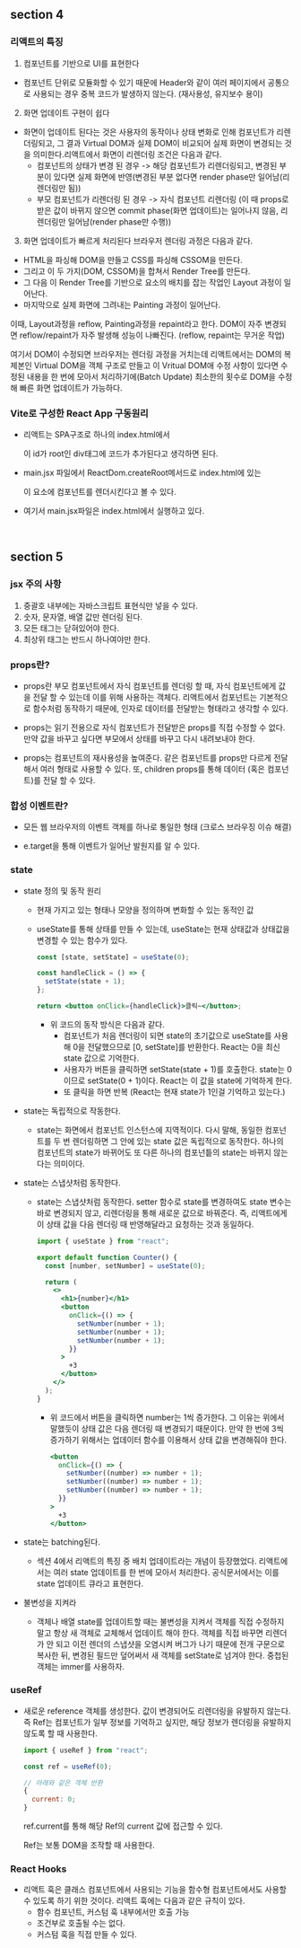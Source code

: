 ## section 4

### 리액트의 특징

1. 컴포넌트를 기반으로 UI를 표현한다

- 컴포넌트 단위로 모듈화할 수 있기 때문에 Header와 같이 여러 페이지에서 공통으로 사용되는 경우 중복 코드가 발생하지 않는다. (재사용성, 유지보수 용이)

2. 화면 업데이트 구현이 쉽다

- 화면이 업데이트 된다는 것은 사용자의 동작이나 상태 변화로 인해 컴포넌트가 리렌더링되고, 그 결과 Virtual DOM과 실제 DOM이 비교되어 실제 화면이 변경되는 것을 의미한다.리액트에서 화면이 리렌더링 조건은 다음과 같다.
  - 컴포넌트의 상태가 변경 된 경우 -> 해당 컴포넌트가 리렌더링되고, 변경된 부분이 있다면 실제 화면에 반영(변경된 부분 없다면 render phase만 일어남(리렌더링만 됨))
  - 부모 컴포넌트가 리렌더링 된 경우 -> 자식 컴포넌트 리렌더링 (이 때 props로 받은 값이 바뀌지 않으면 commit phase(화면 업데이트)는 일어나지 않음, 리렌더링만 일어남(render phase만 수행))

3. 화면 업데이트가 빠르게 처리된다
   브라우저 렌더링 과정은 다음과 같다.

- HTML을 파싱해 DOM을 만들고 CSS를 파싱해 CSSOM을 만든다.
- 그리고 이 두 가지(DOM, CSSOM)을 합쳐서 Render Tree를 만든다.
- 그 다음 이 Render Tree를 기반으로 요소의 배치를 잡는 작업인 Layout 과정이 일어난다.
- 마지막으로 실제 화면에 그려내는 Painting 과정이 일어난다.

이때, Layout과정을 reflow, Painting과정을 repaint라고 한다. DOM이 자주 변경되면 reflow/repaint가 자주 발생해 성능이 나빠진다. (reflow, repaint는 무거운 작업)

여기서 DOM이 수정되면 브라우저는 렌더링 과정을 거치는데 리액트에서는 DOM의 복제본인 Virtual DOM을 객체 구조로 만들고 이 Vritual DOM애 수정 사항이 있다면 수정된 내용을 한 번에 모아서 처리하기에(Batch Update) 최소한의 횟수로 DOM을 수정해 빠른 화면 업데이트가 가능하다.

### Vite로 구성한 React App 구동원리

- 리액트는 SPA구조로 하나의 index.html에서 <div id="root"></div> 이 id가 root인 div태그에 코드가 추가된다고 생각하면 된다.

- main.jsx 파일에서 ReactDom.createRoot메서드로 index.html에 있는 <div id="root"></div> 이 요소에 <App> 컴포넌트를 렌더시킨다고 볼 수 있다.

- 여기서 main.jsx파일은 index.html에서 실행하고 있다.

<br>

## section 5

### jsx 주의 사항

1. 중괄호 내부에는 자바스크립트 표현식만 넣을 수 있다.
2. 숫자, 문자열, 배열 값만 렌더링 된다.
3. 모든 태그는 닫혀있어야 한다.
4. 최상위 태그는 반드시 하나여야만 한다.

### props란?

- props란 부모 컴포넌트에서 자식 컴포넌트를 렌더링 할 때, 자식 컴포넌트에게 값을 전달 할 수 있는데 이를 위해 사용하는 객체다. 리액트에서 컴포넌트는 기본적으로 함수처럼 동작하기 때문에, 인자로 데이터를 전달받는 형태라고 생각할 수 있다.

- props는 읽기 전용으로 자식 컴포넌트가 전달받은 props를 직접 수정할 수 없다. 만약 값을 바꾸고 싶다면 부모에서 상태를 바꾸고 다시 내려보내야 한다.

- props는 컴포넌트의 재사용성을 높여준다. 같은 컴포넌트를 props만 다르게 전달해서 여러 형태로 사용할 수 있다. 또, children props를 통해 데이터 (혹은 컴포넌트)를 전달 할 수 있다.

### 합성 이벤트란?

- 모든 웹 브라우저의 이벤트 객체를 하나로 통일한 형태 (크로스 브라우징 이슈 해결)

- e.target을 통해 이벤트가 일어난 발원지를 알 수 있다.

### state

- state 정의 및 동작 원리

  - 현재 가지고 있는 형태나 모양을 정의하며 변화할 수 있는 동적인 값
  - useState를 통해 상태를 만들 수 있는데, useState는 현재 상태값과 상태값을 변경할 수 있는 함수가 있다.

    ```jsx
    const [state, setState] = useState(0);

    const handleClick = () => {
      setState(state + 1);
    };

    return <button onClick={handleClick}>클릭~</button>;
    ```

    - 위 코드의 동작 방식은 다음과 같다.
      - 컴포넌트가 처음 렌더링이 되면 state의 초기값으로 useState를 사용해 0을 전달했으므로 [0, setState]를 반환한다. React는 0을 최신 state 값으로 기억한다.
      - 사용자가 버튼을 클릭하면 setState(state + 1)를 호출한다. state는 0이므로 setState(0 + 1)이다. React는 이 값을 state에 기억하게 한다.
      - 또 클릭을 하면 반복 (React는 현재 state가 1인걸 기억하고 있는다.)

- state는 독립적으로 작동한다.

  - state는 화면에서 컴포넌트 인스턴스에 지역적이다. 다시 말해, 동일한 컴포넌트를 두 번 렌더링하면 그 안에 있는 state 값은 독립적으로 동작한다. 하나의 컴포넌트의 state가 바뀌어도 또 다른 하나의 컴포넌틑의 state는 바뀌지 않는다는 의미이다.

- state는 스냅샷처럼 동작한다.

  - state는 스냅샷처럼 동작한다. setter 함수로 state를 변경하여도 state 변수는 바로 변경되지 않고, 리렌더링을 통해 새로운 값으로 바꿔준다. 즉, 리액트에게 이 상태 값을 다음 렌더링 때 반영해달라고 요청하는 것과 동일하다.

    ```jsx
    import { useState } from "react";

    export default function Counter() {
      const [number, setNumber] = useState(0);

      return (
        <>
          <h1>{number}</h1>
          <button
            onClick={() => {
              setNumber(number + 1);
              setNumber(number + 1);
              setNumber(number + 1);
            }}
          >
            +3
          </button>
        </>
      );
    }
    ```

    - 위 코드에서 버튼을 클릭하면 number는 1씩 증가한다. 그 이유는 위에서 말했듯이 상태 값은 다음 렌더링 때 변경되기 때문이다. 만약 한 번에 3씩 증가하기 위해서는 업데이터 함수를 이용해서 상태 값을 변경해줘야 한다.

      ```jsx
      <button
        onClick={() => {
          setNumber((number) => number + 1);
          setNumber((number) => number + 1);
          setNumber((number) => number + 1);
        }}
      >
        +3
      </button>
      ```

- state는 batching된다.

  - 섹션 4에서 리액트의 특징 중 배치 업데이트라는 개념이 등장했었다. 리액트에서는 여러 state 업데이트를 한 번에 모아서 처리한다. 공식문서에서는 이를 state 업데이트 큐라고 표현한다.

- 불변성을 지켜라
  - 객체나 배열 state를 업데이트할 때는 불변성을 지켜서 객체를 직접 수정하지 말고 항상 새 객체로 교체해서 업데이트 해야 한다. 객체를 직접 바꾸면 리렌더가 안 되고 이전 렌더의 스냅샷을 오염시켜 버그가 나기 때문에 전개 구문으로 복사한 뒤, 변경된 필드만 덮어써서 새 객체를 setState로 넘겨야 한다. 중첩된 객체는 immer를 사용하자.

### useRef

- 새로운 reference 객체를 생성한다. 값이 변경되어도 리렌더링을 유발하지 않는다. 즉 Ref는 컴포넌트가 일부 정보를 기억하고 싶지만, 해당 정보가 렌더링을 유발하지 않도록 할 때 사용한다.

  ```jsx
  import { useRef } from "react";

  const ref = useRef(0);

  // 아래와 같은 객체 반환
  {
    current: 0;
  }
  ```

  ref.current를 통해 해당 Ref의 current 값에 접근할 수 있다.

  Ref는 보통 DOM을 조작할 때 사용한다.

### React Hooks

- 리액트 훅은 클래스 컴포넌트에서 사용되는 기능을 함수형 컴포넌트에서도 사용할 수 있도록 하기 위한 것이다. 리액트 훅에는 다음과 같은 규칙이 있다.
  - 함수 컴포넌트, 커스텀 훅 내부에서만 호출 가능
  - 조건부로 호출될 수는 없다.
  - 커스텀 훅을 직접 만들 수 있다.
